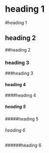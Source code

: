 # heading 1
#heading 1
## heading 2
##heading 2
### heading 3
###heading 3
#### heading 4
####heading 4
##### heading 5
#####heading 5
###### heading 6
######heading 6
